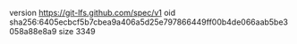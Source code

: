 version https://git-lfs.github.com/spec/v1
oid sha256:6405ecbcf5b7cbea9a406a5d25e797866449ff00b4de066aab5be3058a88e8a9
size 3349
